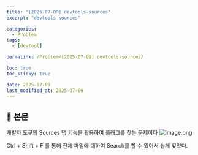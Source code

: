 ```yaml
---
title: "[2025-07-09] devtools-sources"
excerpt: "devtools-sources"

categories:
  - Problem
tags:
  - [devtool]

permalink: /Problem/[2025-07-09] devtools-sources/

toc: true
toc_sticky: true

date: 2025-07-09
last_modified_at: 2025-07-09
---
```


## 🦥 본문

개발자 도구의 Sources 탭 기능을 활용하여 플래그를 찾는 문제이다
![image.png](https://yunseo10987.github.io/assets/images/posts_img/2025-07-09%20devtools/image.png)

Ctrl + Shift + F 를 통해 전체 파일에 대하여 Search를 할 수 있어서 쉽게 찾았다. 